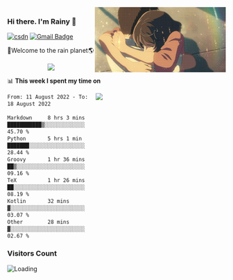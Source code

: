 <img  align='right' height="150" src="https://github.com/LikeRainDay/LikeRainDay/blob/master/pic/img_rain_1.gif?raw=true">



### Hi there. I'm Rainy :lemon:

[![csdn](https://img.shields.io/badge/-csdn-c14438?style=flat-square&logo=c&logoColor=white)](https://blog.csdn.net/qq_15807167)
[![Gmail Badge](https://img.shields.io/badge/-gmail-c14438?style=flat-square&logo=Gmail&logoColor=white&link=mailto:houshuai0816@gmail.com)](mailto:houshuai0816@gmail.com)

🚀Welcome to the rain planet🌎

<center>
<img align='center'  src="https://source.unsplash.com/random/1200x600">
</center>

📊 **This week I spent my time on**

<img align='right'   width="300" src="https://github-readme-stats.vercel.app/api?username=LikeRainDay&show_icons=true&title_color=fff&icon_color=79ff97&text_color=9f9f9f&bg_color=151515&count_private=true">

<!--START_SECTION:waka-->

```text
From: 11 August 2022 - To: 18 August 2022

Markdown     8 hrs 3 mins    ███████████▒░░░░░░░░░░░░░   45.70 %
Python       5 hrs 1 min     ███████░░░░░░░░░░░░░░░░░░   28.44 %
Groovy       1 hr 36 mins    ██▒░░░░░░░░░░░░░░░░░░░░░░   09.16 %
TeX          1 hr 26 mins    ██░░░░░░░░░░░░░░░░░░░░░░░   08.19 %
Kotlin       32 mins         ▓░░░░░░░░░░░░░░░░░░░░░░░░   03.07 %
Other        28 mins         ▓░░░░░░░░░░░░░░░░░░░░░░░░   02.67 %
```

<!--END_SECTION:waka-->

### Visitors Count
<img align="left" src = "https://profile-counter.glitch.me/LikeRainDay/count.svg" alt ="Loading">
